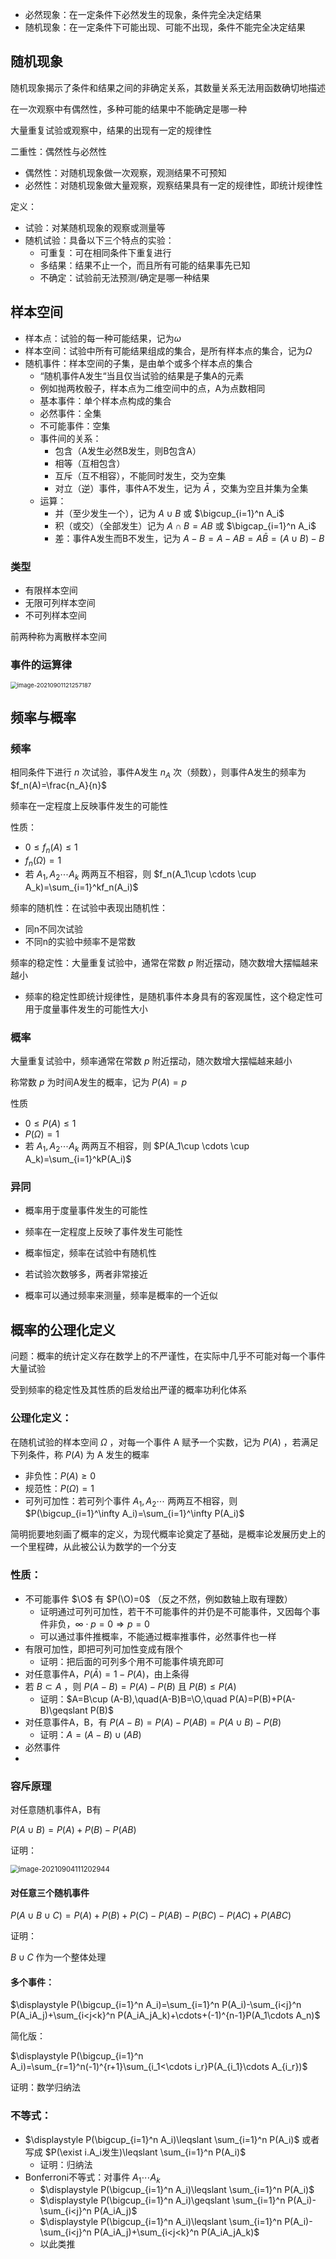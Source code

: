 * 必然现象：在一定条件下必然发生的现象，条件完全决定结果
* 随机现象：在一定条件下可能出现、可能不出现，条件不能完全决定结果

## 随机现象

随机现象揭示了条件和结果之间的非确定关系，其数量关系无法用函数确切地描述

在一次观察中有偶然性，多种可能的结果中不能确定是哪一种

大量重复试验或观察中，结果的出现有一定的规律性

二重性：偶然性与必然性

* 偶然性：对随机现象做一次观察，观测结果不可预知
* 必然性：对随机现象做大量观察，观察结果具有一定的规律性，即统计规律性

定义：

* 试验：对某随机现象的观察或测量等
* 随机试验：具备以下三个特点的实验：
  * 可重复：可在相同条件下重复进行
  * 多结果：结果不止一个，而且所有可能的结果事先已知
  * 不确定：试验前无法预测/确定是哪一种结果

## 样本空间

* 样本点：试验的每一种可能结果，记为$\omega$
* 样本空间：试验中所有可能结果组成的集合，是所有样本点的集合，记为$\Omega$
* 随机事件：样本空间的子集，是由单个或多个样本点的集合
  * “随机事件A发生“当且仅当试验的结果是子集A的元素
  * 例如抛两枚骰子，样本点为二维空间中的点，A为点数相同
  * 基本事件：单个样本点构成的集合
  * 必然事件：全集
  * 不可能事件：空集
  * 事件间的关系：
    * 包含（A发生必然B发生，则B包含A）
    * 相等（互相包含）
    * 互斥（互不相容），不能同时发生，交为空集
    * 对立（逆）事件，事件A不发生，记为 $\bar A$ ，交集为空且并集为全集
  * 运算：
    * 并（至少发生一个），记为 $A\cup B$ 或 $\bigcup_{i=1}^n A_i$
    * 积（或交）（全部发生）记为 $A\cap B=AB$ 或 $\bigcap_{i=1}^n A_i$
    * 差：事件A发生而B不发生，记为 $A-B=A-AB=A\bar B=(A\cup B)-B$

### 类型

* 有限样本空间
* 无限可列样本空间
* 不可列样本空间

前两种称为离散样本空间

### 事件的运算律

<img src="C:\Users\10643\AppData\Roaming\Typora\typora-user-images\image-20210901121257187.png"   alt="image-20210901121257187" style="zoom:67%;" />

## 频率与概率

### 频率

相同条件下进行 $n$ 次试验，事件A发生 $n_A$ 次（频数），则事件A发生的频率为 $f_n(A)=\frac{n_A}{n}$ 

频率在一定程度上反映事件发生的可能性

性质：

* $0\leqslant f_n(A)\leqslant1$
* $f_n(\Omega)=1$
* 若 $A_1,A_2\cdots A_k$ 两两互不相容，则 $f_n(A_1\cup \cdots \cup A_k)=\sum_{i=1}^kf_n(A_i)$

频率的随机性：在试验中表现出随机性：

* 同n不同次试验
* 不同n的实验中频率不是常数

频率的稳定性：大量重复试验中，通常在常数 $p$ 附近摆动，随次数增大摆幅越来越小

* 频率的稳定性即统计规律性，是随机事件本身具有的客观属性，这个稳定性可用于度量事件发生的可能性大小

### 概率

大量重复试验中，频率通常在常数 $p$ 附近摆动，随次数增大摆幅越来越小

称常数 $p$ 为时间A发生的概率，记为 $P(A)=p$

性质

* $0\leqslant P(A)\leqslant1$
* $P(\Omega)=1$
* 若 $A_1,A_2\cdots A_k$ 两两互不相容，则 $P(A_1\cup \cdots \cup A_k)=\sum_{i=1}^kP(A_i)$

### 异同

* 概率用于度量事件发生的可能性

* 频率在一定程度上反映了事件发生可能性

* 概率恒定，频率在试验中有随机性

* 若试验次数够多，两者非常接近

* 概率可以通过频率来测量，频率是概率的一个近似

## 概率的公理化定义

问题：概率的统计定义存在数学上的不严谨性，在实际中几乎不可能对每一个事件大量试验

受到频率的稳定性及其性质的启发给出严谨的概率功利化体系

### 公理化定义：

在随机试验的样本空间 $\Omega$ ，对每一个事件 A 赋予一个实数，记为 $P(A)$ ，若满足下列条件，称 $P(A)$ 为 A 发生的概率

* 非负性：$P(A)\geqslant 0$
* 规范性：$P(\Omega)=1$
* 可列可加性：若可列个事件 $A_1,A_2\cdots$ 两两互不相容，则 $P(\bigcup_{i=1}^\infty A_i)=\sum_{i=1}^\infty P(A_i)$

简明扼要地刻画了概率的定义，为现代概率论奠定了基础，是概率论发展历史上的一个里程碑，从此被公认为数学的一个分支

### 性质：

* 不可能事件 $\O$ 有 $P(\O)=0$ （反之不然，例如数轴上取有理数）
  * 证明通过可列可加性，若干不可能事件的并仍是不可能事件，又因每个事件非负，$\infty \cdot p=0\Rightarrow p=0$
  * 可以通过事件推概率，不能通过概率推事件，必然事件也一样
* 有限可加性，即把可列可加性变成有限个
  * 证明：把后面的可列多个用不可能事件填充即可
* 对任意事件A，$P(\bar A)=1-P(A)$，由上条得
* 若 $B\subset A$ ，则 $P(A-B)=P(A)-P(B)$ 且 $P(B)\leqslant P(A)$
  * 证明：$A=B\cup (A-B),\quad(A-B)B=\O,\quad P(A)=P(B)+P(A-B)\geqslant P(B)$
* 对任意事件A，B，有 $P(A-B)=P(A)-P(AB)=P(A\cup B)-P(B)$
  * 证明：$A=(A-B)\cup (AB)$
* 必然事件
* 

### 容斥原理

对任意随机事件A，B有

 $P(A\cup B)=P(A)+P(B)-P(AB)$

证明：

<img src="C:\Users\10643\AppData\Roaming\Typora\typora-user-images\image-20210904111202944.png"   alt="image-20210904111202944" style="zoom:80%;" />

#### 对任意三个随机事件

$P(A\cup B\cup C)=P(A)+P(B)+P(C)-P(AB)-P(BC)-P(AC)+P(ABC)$

证明：

$B\cup C$ 作为一个整体处理

#### 多个事件：

$\displaystyle P(\bigcup_{i=1}^n A_i)=\sum_{i=1}^n P(A_i)-\sum_{i<j}^n P(A_iA_j)+\sum_{i<j<k}^n P(A_iA_jA_k)+\cdots+(-1)^{n-1}P(A_1\cdots A_n)$

简化版：

$\displaystyle P(\bigcup_{i=1}^n A_i)=\sum_{r=1}^n(-1)^{r+1}\sum_{i_1<\cdots i_r}P(A_{i_1}\cdots A_{i_r})$

证明：数学归纳法

### 不等式：

* $\displaystyle P(\bigcup_{i=1}^n A_i)\leqslant \sum_{i=1}^n P(A_i)$   或者写成   $P(\exist i.A_i发生)\leqslant \sum_{i=1}^n P(A_i)$
  * 证明：归纳法
* Bonferroni不等式：对事件 $A_1\cdots A_k$
  * $\displaystyle P(\bigcup_{i=1}^n A_i)\leqslant \sum_{i=1}^n P(A_i)$
  * $\displaystyle P(\bigcup_{i=1}^n A_i)\geqslant \sum_{i=1}^n P(A_i)-\sum_{i<j}^n P(A_iA_j)$
  * $\displaystyle P(\bigcup_{i=1}^n A_i)\leqslant \sum_{i=1}^n P(A_i)-\sum_{i<j}^n P(A_iA_j)+\sum_{i<j<k}^n P(A_iA_jA_k)$
  * 以此类推

